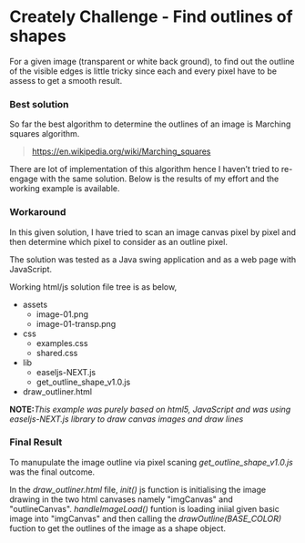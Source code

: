 # Creately Challenge - Find outlines of shapes
For a given image (transparent or white back ground), to find out the outline of the visible edges is little tricky since each and every pixel have to be assess to get a smooth result.

### Best solution
So far the best algorithm to determine the outlines of an image is Marching squares algorithm.
>https://en.wikipedia.org/wiki/Marching_squares

There are lot of implementation of this algorithm hence I haven’t tried to re-engage with the same solution. Below is the results of my effort and the working example is available.

### Workaround 
In this given solution, I have tried to scan an image canvas pixel by pixel and then determine which pixel to consider as an outline pixel.

The solution was tested as a Java swing application and as a web page with JavaScript.

Working html/js solution file tree is as below,
  - assets
    * image-01.png
    * image-01-transp.png
  - css
    * examples.css
    * shared.css
  - lib
    * easeljs-NEXT.js
    * get_outline_shape_v1.0.js
  - draw_outliner.html
  
 **NOTE:**_This example was purely based on html5, JavaScript and was using easeljs-NEXT.js library to draw canvas images and draw lines_ 
 
 ### Final Result
 
 To manupulate the image outline via pixel scaning _get_outline_shape_v1.0.js_ was the final outcome.
 
 In the _draw_outliner.html_ file, _init()_ js function is initialising the image drawing in the two html canvases namely "imgCanvas" and "outlineCanvas".
 _handleImageLoad()_ funtion is loading iniial given basic image into "imgCanvas" and then calling the _drawOutline(BASE_COLOR)_ fuction to get the outlines of the image as a shape object.
 

 






